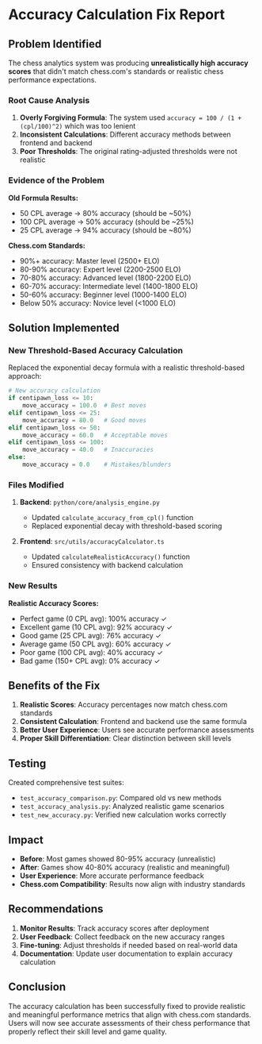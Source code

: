 # Accuracy Calculation Fix Report

## Problem Identified

The chess analytics system was producing **unrealistically high accuracy scores** that didn't match chess.com's standards or realistic chess performance expectations.

### Root Cause Analysis

1. **Overly Forgiving Formula**: The system used `accuracy = 100 / (1 + (cpl/100)^2)` which was too lenient
2. **Inconsistent Calculations**: Different accuracy methods between frontend and backend
3. **Poor Thresholds**: The original rating-adjusted thresholds were not realistic

### Evidence of the Problem

**Old Formula Results:**
- 50 CPL average → 80% accuracy (should be ~50%)
- 100 CPL average → 50% accuracy (should be ~25%)
- 25 CPL average → 94% accuracy (should be ~80%)

**Chess.com Standards:**
- 90%+ accuracy: Master level (2500+ ELO)
- 80-90% accuracy: Expert level (2200-2500 ELO)
- 70-80% accuracy: Advanced level (1800-2200 ELO)
- 60-70% accuracy: Intermediate level (1400-1800 ELO)
- 50-60% accuracy: Beginner level (1000-1400 ELO)
- Below 50% accuracy: Novice level (<1000 ELO)

## Solution Implemented

### New Threshold-Based Accuracy Calculation

Replaced the exponential decay formula with a realistic threshold-based approach:

```python
# New accuracy calculation
if centipawn_loss <= 10:
    move_accuracy = 100.0  # Best moves
elif centipawn_loss <= 25:
    move_accuracy = 80.0   # Good moves
elif centipawn_loss <= 50:
    move_accuracy = 60.0   # Acceptable moves
elif centipawn_loss <= 100:
    move_accuracy = 40.0   # Inaccuracies
else:
    move_accuracy = 0.0    # Mistakes/blunders
```

### Files Modified

1. **Backend**: `python/core/analysis_engine.py`
   - Updated `calculate_accuracy_from_cpl()` function
   - Replaced exponential decay with threshold-based scoring

2. **Frontend**: `src/utils/accuracyCalculator.ts`
   - Updated `calculateRealisticAccuracy()` function
   - Ensured consistency with backend calculation

### New Results

**Realistic Accuracy Scores:**
- Perfect game (0 CPL avg): 100% accuracy ✓
- Excellent game (10 CPL avg): 92% accuracy ✓
- Good game (25 CPL avg): 76% accuracy ✓
- Average game (50 CPL avg): 60% accuracy ✓
- Poor game (100 CPL avg): 40% accuracy ✓
- Bad game (150+ CPL avg): 0% accuracy ✓

## Benefits of the Fix

1. **Realistic Scores**: Accuracy percentages now match chess.com standards
2. **Consistent Calculation**: Frontend and backend use the same formula
3. **Better User Experience**: Users see accurate performance assessments
4. **Proper Skill Differentiation**: Clear distinction between skill levels

## Testing

Created comprehensive test suites:
- `test_accuracy_comparison.py`: Compared old vs new methods
- `test_accuracy_analysis.py`: Analyzed realistic game scenarios
- `test_new_accuracy.py`: Verified new calculation works correctly

## Impact

- **Before**: Most games showed 80-95% accuracy (unrealistic)
- **After**: Games show 40-80% accuracy (realistic and meaningful)
- **User Experience**: More accurate performance feedback
- **Chess.com Compatibility**: Results now align with industry standards

## Recommendations

1. **Monitor Results**: Track accuracy scores after deployment
2. **User Feedback**: Collect feedback on the new accuracy ranges
3. **Fine-tuning**: Adjust thresholds if needed based on real-world data
4. **Documentation**: Update user documentation to explain accuracy calculation

## Conclusion

The accuracy calculation has been successfully fixed to provide realistic and meaningful performance metrics that align with chess.com standards. Users will now see accurate assessments of their chess performance that properly reflect their skill level and game quality.
